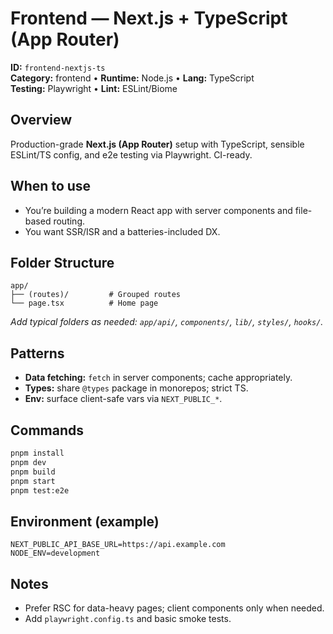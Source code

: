# Frontend — Next.js + TypeScript (App Router)

**ID:** `frontend-nextjs-ts`  
**Category:** frontend • **Runtime:** Node.js • **Lang:** TypeScript  
**Testing:** Playwright • **Lint:** ESLint/Biome

## Overview
Production-grade **Next.js (App Router)** setup with TypeScript, sensible ESLint/TS config, and e2e testing via Playwright. CI-ready.

## When to use
- You’re building a modern React app with server components and file-based routing.
- You want SSR/ISR and a batteries-included DX.

## Folder Structure
~~~text
app/
├── (routes)/         # Grouped routes
└── page.tsx          # Home page
~~~

_Add typical folders as needed: `app/api/`, `components/`, `lib/`, `styles/`, `hooks/`._

## Patterns
- **Data fetching:** `fetch` in server components; cache appropriately.
- **Types:** share `@types` package in monorepos; strict TS.
- **Env:** surface client-safe vars via `NEXT_PUBLIC_*`.

## Commands
~~~bash
pnpm install
pnpm dev
pnpm build
pnpm start
pnpm test:e2e
~~~

## Environment (example)
~~~env
NEXT_PUBLIC_API_BASE_URL=https://api.example.com
NODE_ENV=development
~~~

## Notes
- Prefer RSC for data-heavy pages; client components only when needed.
- Add `playwright.config.ts` and basic smoke tests.
